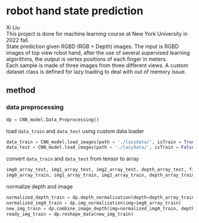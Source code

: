 # robot hand state prediction
Xi Liu<br>
This project is done for machine learning course at New York University in 2022 fall.<br>
State prediction given RGBD (RGB + Depth) images. The input is RGBD images of top view robot hand, after the use of several supervised learning algorithms, the output is vertex positions of each finger in meters.<br>
Each sample is made of three images from three different views. A custom dataset class is defined for lazy loading to deal with out of memory issue.

## method
### data preprocessing
```python
dp = CNN_model.Data_Preprocessing()
```
load ```data_train``` and ```data_test``` using custom data loader
```python
data_train = CNN_model.load_images(path = './lazydata/', isTrain = True)
data_test = CNN_model.load_images(path = './lazydata/', isTrain = False)
```
convert ```data_train``` and ```data_test``` from tensor to array
```python
img0_array_test, img1_array_test, img2_array_test, depth_array_test, field_id_array = dp.tensorToArray(data = data_test, isTrain = False)
img0_array_train, img1_array_train, img2_array_train, depth_array_train, y_array = dp.tensorToArray(data = data_train, isTrain = True)
```
normalize depth and image
```python
normalized_depth_train = dp.depth_normalization(depth=depth_array_train)
normalized_img0_train = dp.img_normalization(img=img0_array_train)
new_img_train = dp.combine_image_depth(img=normalized_img0_train, depth=normalized_depth_train, whichImg = 0)
ready_img_train = dp.reshape_data(new_img_train)
```
